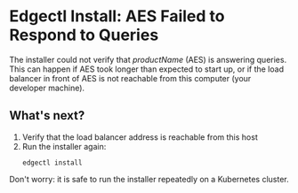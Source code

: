# Edgectl Install: AES Failed to Respond to Queries

The installer could not verify that $productName$ (AES) is answering queries. This can happen if AES took longer than expected to start up, or if the load balancer in front of AES is not reachable from this computer (your developer machine).

## What's next?

1. Verify that the load balancer address is reachable from this host
2. Run the installer again:
   ```
   edgectl install
   ```

Don't worry: it is safe to run the installer repeatedly on a Kubernetes cluster.
